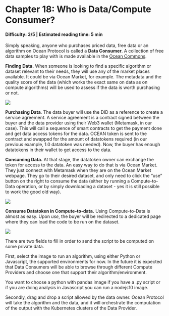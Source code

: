 # Chapter 18: Who is Data/Compute Consumer?

#### Difficulty: **3/5** \| Estimated reading time: **5 min**

<dialog character="mantaray">We’ve met the data fishes. Now let’s scrutinize the species who look to acquire data to build models: the data consumers.</dialog>

Simply speaking, anyone who purchases priced data, free data or an algorithm on Ocean Protocol is called a **Data Consumer**. A collection of free data samples to play with is made available in the [Ocean Commons](http://commons.oceanprotocol.com).

**Finding Data.** When someone is looking to find a specific algorithm or dataset relevant to their needs, they will use any of the market places available. It could be via Ocean Market, for example. The metadata and the quality score of the data (which works the exact same on data as on compute algorithms) will be used to assess if the data is worth purchasing or not.

<img src="/images/chapter18_0.png" />

**Purchasing Data**. The data buyer will use the DID as a reference to create a service agreement. A service agreement is a contract signed between the buyer and the data provider using their Web3 wallet (Metamask, in our case). This will call a sequence of smart contracts to get the payment done and get data access tokens for the data. OCEAN token is sent to the contract and swapped for the amount of datatokens required (in our previous example, 1.0 datatoken was needed). Now, the buyer has enough datatokens in their wallet to get access to the data.

**Consuming Data.** At that stage, the datatoken owner can exchange the token for access to the data. An easy way to do that is via Ocean Market. They just connect with Metamask when they are on the Ocean Market webpage. They go to their desired dataset, and only need to click the “use” button on the right to consume the data (either by running a Compute-to-Data operation, or by simply downloading a dataset - yes it is still possible to work the good old way).

<img src="/images/chapter18_1.png" />

**Consume Datatoken in Compute-to-data.** Using Compute-to-Data is almost as easy. Upon *use*, the buyer will be redirected to a dedicated page where they can load the code to be run on the dataset.

<img src="/images/chapter18_2.png" />

There are two fields to fill in order to send the script to be computed on some private data.

First, select the image to run an algorithm, using either Python or Javascript, the supported environments for now. In the future it is expected that Data Consumers will be able to browse through different Compute Providers and choose one that support their algorithm/environment.

You want to choose a python with pandas image if you have a .py script or if you are doing analysis in Javascript you can run a nodejs10 image.

Secondly, drag and drop a script allowed by the data owner. Ocean Protocol will take the algorithm and the data, and it will orchestrate the computation of the output with the Kubernetes clusters of the Data Provider.